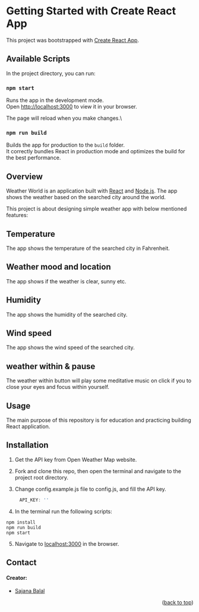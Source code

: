 # Getting Started with Create React App

This project was bootstrapped with [Create React App](https://github.com/facebook/create-react-app).

## Available Scripts

In the project directory, you can run:

### `npm start`

Runs the app in the development mode.\
Open [http://localhost:3000](http://localhost:3000) to view it in your browser.

The page will reload when you make changes.\

### `npm run build`

Builds the app for production to the `build` folder.\
It correctly bundles React in production mode and optimizes the build for the best performance.


## Overview
Weather World is an application built with [React](https://reactjs.org/) and [Node.js](https://nodejs.org/en/). The app shows the weather based on the searched city around the world.

This project is about designing simple weather app with below mentioned features:

## Temperature
The app shows the temperature of the searched city in Fahrenheit.

## Weather mood and location
The app shows if the weather is clear, sunny etc.

## Humidity
The app shows the humidity of the searched city.

## Wind speed
The app shows the wind speed of the searched city.

## weather within & pause
The weather within button will play some meditative music on click if you to close your eyes and focus within yourself.

## Usage
The main purpose of this repository is for education and practicing building React application.


## Installation
1. Get the API key from Open Weather Map website.

2. Fork and clone this repo, then open the terminal and navigate to the project root directory.

3. Change config.example.js file to config.js, and fill the API key.
```js
     API_KEY: ''
```

4. In the terminal run the following scripts:

```
npm install
npm run build
npm start
```

5. Navigate to [localhost:3000](http://localhost:3000) in the browser.

## Contact
#### Creator:
  + [Sajana Balal](https://github.com/SajanaB)

<p align="right">(<a href="#top">back to top</a>)</p>
